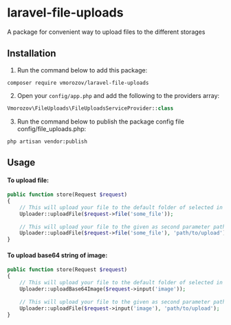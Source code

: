 # laravel-file-uploads
A package for convenient way to upload files to the different storages

## Installation
1. Run the command below to add this package:  
```
composer require vmorozov/laravel-file-uploads
```

2. Open your `config/app.php` and add the following to the providers array:
```php
Vmorozov\FileUploads\FileUploadsServiceProvider::class
```

3. Run the command below to publish the package config file config/file_uploads.php:  
```
php artisan vendor:publish
```

## Usage
#### To upload file:
```php
public function store(Request $request)
{   
    // This will upload your file to the default folder of selected in config storage
    Uploader::uploadFile($request->file('some_file'));
    
    // This will upload your file to the given as second parameter path of selected in config storage
    Uploader::uploadFile($request->file('some_file'), 'path/to/upload');
}
```

#### To upload base64 string of image:
```php
public function store(Request $request)
{   
    // This will upload your file to the default folder of selected in config storage
    Uploader::uploadBase64Image($request->input('image'));
    
    // This will upload your file to the given as second parameter path of selected in config storage
    Uploader::uploadFile($request->input('image'), 'path/to/upload');
}
```
